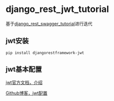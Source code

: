 # django_rest_jwt_tutorial

基于[django_rest_swagger_tutorial](https://github.com/zhusheng/django_rest_swagger_tutorial)进行迭代

## jwt安装

`pip install djangorestframework-jwt`

## jwt基本配置

[jwt官方文档，介绍](https://jwt.io/introduction/)

[Github博客，jwt配置](http://getblimp.github.io/django-rest-framework-jwt/)
